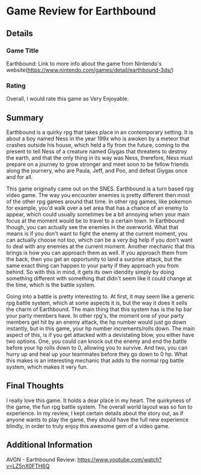# Game Review for Earthbound

## Details

### Game Title
Earthbound: Link to more info about the game from Nintendo's website(https://www.nintendo.com/games/detail/earthbound-3ds/)

### Rating
Overall, I would rate this game as Very Enjoyable.

## Summary
Earthbound is a quirky rpg that takes place in an contemporary setting. It is about a boy named Ness in the year 199x who is awoken by a meteor that crashes outside his house, which held a fly from the future, coming to the present to tell Ness of a creature named Giygas that threatens to destroy the earth, and that the only thing in its way was Ness, therefore, Ness must prepare on a journey to grow stronger and meet soon to be fellow friends along the journery, who are Paula, Jeff, and Poo, and defeat Giygas once and for all.

This game originally came out on the SNES. Earthbound is a turn based rpg video game. The way you encounter enemies is pretty different then most of the other rpg games around that time. In other rpg games, like pokemon for example, you'd walk over a set area that has a chance of an enemy to appear, which could usually sometimes be a bit annoying when your main focus at the moment would be to travel to a certain town. In Earthbound though, you can actually see the enemies in the overworld. What that means is if you don't want to fight the enemy at the current moment, you can actually choose not too, which can be a very big help if you don't want to deal with any enemies at the current moment. Another mechanic that this brings is how you can approach them as well. If you approach them from the back, then you get an opportunity to land a surprise attack, but the same exact thing can happen to your party if they approach you from behind. So with this in mind, it gets its own idendity simply by doing something different with something that didn't seem like it could change at the time, which is the battle system.

Going into a battle is pretty interesting to. At first, it may seem like a generic rpg battle system, which at some aspects it is, but the way it does it sells the charm of Earthbound. The main thing that this system has is the hp bar your party members have. In other rpg's, the moment one of your party members get hit by an enemy attack, the hp number would just go down instantly, but in this game, your hp number increments/rolls down. The main aspect of this, is if you get attacked with a devistating blow, you either have two options. One, you could can knock out the enemy and end the battle before your hp rolls down to 0, allowing you to survive. And two, you can hurry up and heal up your teammates before they go down to 0 hp. What this makes is an interesting mechanic that adds to the normal rpg battle system, which makes it very fun.


## Final Thoughts
I really love this game. It holds a dear place in my heart. The quirkyness of the game, the fun rpg battle system. The overall world layout was so fun to experience. In my review, I kept certain details about the story out, as if anyone wants to play the game, they should have the full new experience blindly, in order to truly enjoy this awesome gem of a video game.

## Additional Information
AVGN - Earthbound Review: https://www.youtube.com/watch?v=LZ5nX0FTH6Q
